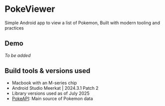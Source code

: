 # PokeViewer
Simple Android app to view a list of Pokemon, Built with modern tooling and practices

## Demo
*To be added*

## Build tools & versions used
- Macbook with an M-series chip
- Android Studio Meerkat | 2024.3.1 Patch 2
- Library versions used as of July 2025
- [PokeAPI](https://github.com/PokeAPI/pokeapi): Main source of Pokemon data